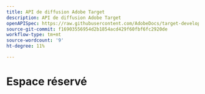 ```yaml
---
title: API de diffusion Adobe Target
description: API de diffusion Adobe Target
openAPISpec: https://raw.githubusercontent.com/AdobeDocs/target-developers/main/src/delivery-api.json
source-git-commit: f16903556954d2b1854acd429f60fbf6fc2920de
workflow-type: tm+mt
source-wordcount: '9'
ht-degree: 11%

---
```



# Espace réservé

<!--

[//]: # (https://developers.adobetarget.com/2f4a900c-143b-48cd-bfab-14a866f1b460)

-->